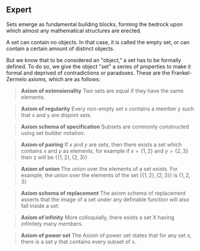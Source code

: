 ## Expert

Sets emerge as fundamental building blocks, forming the bedrock upon which almost any mathematical structures are erected.

A set can contain no objects. In that case, it is called the empty set, or can contain a certain amount of distinct objects.

But we know that to be considered an "object," a set has to be formally defined. To do so, we give the object "set" a series of properties to make it formal and deprived of contradictions or paradoxes. These are the Frankel-Zermelo axioms, which are as follows:

>**Axiom of extensionality**
>Two sets are equal if they have the same elements.

>**Axiom of regularity**
>Every non-empty set x contains a member y such that x and y are disjoint sets.

>**Axiom schema of specification**
>Subsets are commonly constructed using set builder notation. 

>**Axiom of pairing**
>If $x$ and $y$ are sets, then there exists a set which contains $x$ and $y$ as elements, for example if $x = \{1,2\}$ and $y = \{2,3\}$ then z will be $\{\{1,2\},\{2,3\}\}$

>**Axiom of union**
>The union over the elements of a set exists. For example, the union over the elements of the set $\{\{1,2\},\{2,3\}\}$ is $\{1,2,3\}$

>**Axiom schema of replacement**
>The axiom schema of replacement asserts that the image of a set under any definable function will also fall inside a set.

>**Axiom of infinity**
>More colloquially, there exists a set X having infinitely many members. 

>**Axiom of power set**
>The Axiom of power set states that for any set x, there is a set y that contains every subset of x.
